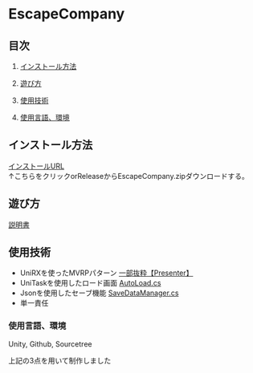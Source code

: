 # EscapeCompany
## 目次
1. [インストール方法](https://github.com/BAKUSOUMARU/EscapeCompany/edit/main/README.md#%E3%82%A4%E3%83%B3%E3%82%B9%E3%83%88%E3%83%BC%E3%83%AB%E6%96%B9%E6%B3%95)<BR>
  
  2. [遊び方](https://github.com/BAKUSOUMARU/EscapeCompany/edit/main/README.md#%E9%81%8A%E3%81%B3%E6%96%B9)<BR> 
  
  3. [使用技術](https://github.com/BAKUSOUMARU/EscapeCompany/edit/main/README.md#%E4%BD%BF%E7%94%A8%E6%8A%80%E8%A1%93)<BR>
  
  4.  [使用言語、環境](https://github.com/BAKUSOUMARU/EscapeCompany/edit/main/README.md#%E4%BD%BF%E7%94%A8%E8%A8%80%E8%AA%9E%E7%92%B0%E5%A2%83)<BR>
  ## インストール方法
[インストールURL](https://github.com/BAKUSOUMARU/EscapeCompany/releases/download/3.1/EscapeCompany.zip)<BR>
↑こちらをクリックorReleaseからEscapeCompany.zipダウンロードする。

  ## 遊び方
    
  [説明書](https://github.com/BAKUSOUMARU/EscapeCompany/blob/main/Assets/sprite/BackScreen/tutorial.png)<BR>
  
  ## 使用技術
  - UniRXを使ったMVRPパターン
  [一部抜粋【Presenter】](https://github.com/BAKUSOUMARU/EscapeCompany/tree/main/Assets/script/Presenter)<BR>
  - UniTaskを使用したロード画面
  [AutoLoad.cs](https://github.com/BAKUSOUMARU/EscapeCompany/blob/main/Assets/script/SceneLoad/AutoLoad.cs)<BR>
  - Jsonを使用したセーブ機能
  [SaveDataManager.cs](https://github.com/BAKUSOUMARU/EscapeCompany/blob/main/Assets/script/Manager/SaveDataManager.cs)<BR>
  - 単一責任
  
  
  
### 使用言語、環境
Unity, Github, Sourcetree

上記の3点を用いて制作しました
